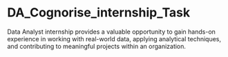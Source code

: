 # DA_Cognorise_internship_Task
Data Analyst internship provides a valuable opportunity to gain hands-on experience in working with real-world data, applying analytical techniques, and contributing to meaningful projects within an organization.

